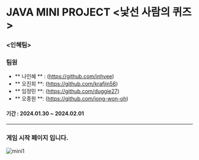 # JAVA MINI PROJECT <낯선 사람의 퀴즈 >


### <인혜팀>
### 팀원  
- ** 나인혜 ** :  (https://github.com/inhvee)
- ** 오진희 **:  (https://github.com/krafjin56)
- ** 임정민 **:  (https://github.com/duggie27)
- ** 오종원 **:  (https://github.com/jong-won-oh)

#### 기간 :  2024.01.30 ~ 2024.02.01
----


### 게임 시작 페이지 입니다.
![mini1](https://github.com/krafjin56/krafjin56/assets/157596156/82462050-75c6-4e61-a454-ccadd9b573be)




